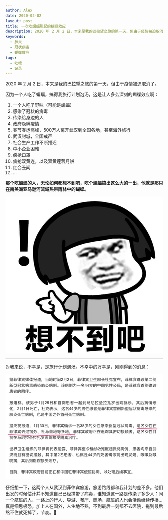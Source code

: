 ```yaml
---
author: Alex
date: 2020-02-02
layout: post
title: 一次吃蝙蝠引起的蝴蝶效应
description: 2020 年 2 月 2 日，本来是我的巴拉望之旅的第一天，但由于疫情被迫取消了。
keywords: 
  - 肺炎
  - 冠状病毒
  - 蝴蝶效应
tags: 
  - 吐槽
  - 记录
---
```


2020 年 2 月 2 日，本来是我的巴拉望之旅的第一天，但由于疫情被迫取消了。

因为一个人吃了蝙蝠，搞得我旅行计划泡汤，这是让人多么深刻的蝴蝶效应啊：

1. 一个人吃了野味（可能是蝙蝠）
2. 感染了冠状的病毒
3. 传染给身边的人
4. 政府隐瞒疫情
5. 春节春运高峰，500万人离开武汉到全国各地，甚至海外旅行
6. 武汉封城，全国戒严
7. 社会生产工作不断推迟
8. 中小企业困难
9. 疯抢口罩
10. 疯抢双黄连，以及双黄莲蓉月饼
11. 红会丑闻
12. ...

**那个吃蝙蝠的人，无论如何都想不到吧，吃个蝙蝠搞出这么大的一出，他就是那只在南美洲亚马逊河流域热带雨林中的蝴蝶。**

![想不到](../../assets/stickers/xiangbudao.jpg)

----

对我来说，不幸是，是旅行计划泡汤。不幸中的万幸是，刚刚得到的消息：

![疫情2](../../assets/images/2020-02-02/virus2.jpg)

仔细想一下，这两个人从武汉到菲律宾旅游，旅游路线都和我计划的差不多。他们出发的时候估计并不知道自己已经携带了病毒，谁知道这一路是传染了多少人：同一个航班的人，一路上的行人、导游、餐厅、商场，航班的人也会活动继续传播...真是细思极恐。加上人在国外，人生地不熟，不到最后一刻都不去医院，拖到最后熬不住就死掉了，节哀。🙏
